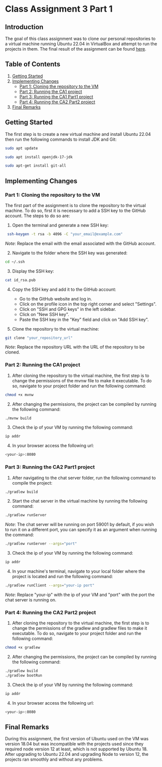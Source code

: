 # Class Assignment 3 Part 1

## Introduction

The goal of this class assignment was to clone our personal repositories to a virtual machine running Ubuntu 22.04 in
VirtualBox and attempt to run the projects in them.
The final result of the assignment can be found [here](https://github.com/RicardoMPires/DevOps-23-24--PSM-1231857-).

## Table of Contents

1. [Getting Started](#Getting-started)
2. [Implementing Changes](#Implementing-Changes)
    - [Part 1: Cloning the repository to the VM](#Part-1-Cloning-the-repository-to-the-VM)
    - [Part 2: Running the CA1 project](#Part-2-Running-the-CA1-project)
    - [Part 3: Running the CA1 Part1 project](#Part-3-Running-the-CA2-Part1-project)
    - [Part 4: Running the CA2 Part2 project](#Part-4-Running-the-CA2-Part2-project)
3. [Final Remarks](#Final-Remarks)

## Getting Started

The first step is to create a new virtual machine and install Ubuntu 22.04 then run the following commands to install
JDK and Git:

```bash
sudo apt update
```

```bash
sudo apt install openjdk-17-jdk
```

```bash
sudo apt-get install git-all
```

## Implementing Changes

### Part 1: Cloning the repository to the VM

The first part of the assignment is to clone the repository to the virtual machine. To do so, first it is necessary to
add a SSH key to the GitHub account. The steps to do so are:

1. Open the terminal and generate a new SSH key:

```bash
 ssh-keygen -t rsa -b 4096 -C "your_email@example.com"
```

*Note*: Replace the email with the email associated with the GitHub account.

2. Navigate to the folder where the SSH key was generated:

```bash
cd ~/.ssh
```

3. Display the SSH key:

```bash
cat id_rsa.pub
```

4. Copy the SSH key and add it to the GitHub account:
    - Go to the GitHub website and log in.
    - Click on the profile icon in the top right corner and select "Settings".
    - Click on "SSH and GPG keys" in the left sidebar.
    - Click on "New SSH key".
    - Paste the SSH key in the "Key" field and click on "Add SSH key".

5. Clone the repository to the virtual machine:

```bash
git clone "your_repository_url"
```

*Note*: Replace the repository URL with the URL of the repository to be cloned.

### Part 2: Running the  CA1 project

1. After cloning the repository to the virtual machine, the first step is to change the permissions of the mvnw file to
   make it executable. To do so, navigate to your project folder and run the following command:

```bash
chmod +x mvnw
```

2. After changing the permissions, the project can be compiled by running the following command:

```bash
./mvnw build
```

3. Check the ip of your VM by running the following command:

```bash
ip addr
```

4. In your browser access the following url:

```bash
<your-ip>:8080
```

### Part 3: Running the CA2 Part1 project

1. After navigating to the chat server folder, run the following command to compile the project:

```bash
./gradlew build
```

2. Start the chat server in the virtual machine by running the following command:

```bash
./gradlew runServer
```

*Note*: The chat server will be running on port 59001 by default, if you wish to run it on a different port, you can
specify it as an argument when running the command:

```bash
./gradlew runServer --args="port"
```

3. Check the ip of your VM by running the following command:

```bash
ip addr
```

4. In your machine's terminal, navigate to your local folder where the project is located and run the following command:

```bash
./gradlew runClient --args="your-ip port"
```

*Note*: Replace "your-ip" with the ip of your VM and "port" with the port the chat server is running on.

### Part 4: Running the CA2 Part2 project

1. After cloning the repository to the virtual machine, the first step is to change the permissions of the gradlew and
   gradlew files to make it executable. To do so, navigate to your project folder and run the following command:

```bash
chmod +x gradlew
```

2. After changing the permissions, the project can be compiled by running the following command:

```bash
./gradlew build
./gradlew bootRun
```

3. Check the ip of your VM by running the following command:

```bash
ip addr
```

4. In your browser access the following url:

```bash
<your-ip>:8080
```

## Final Remarks

During this assignment, the first version of Ubuntu used on the VM was version 18.04 but was incompatible with the
projects used since they required node version 12 at least, which is not supported by Ubuntu 18. After upgrading to
Ubuntu 22.04 and upgrading Node to version 12, the projects ran smoothly and without any problems.


